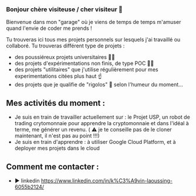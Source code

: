 <!-- ### Hi there 👋 -->

<!-- Here are some ideas to get you started: --!>

<! -- - 🔭 I’m currently working on ... --!>
<! -- - 🌱 I’m currently learning ... --!>
<! -- - 👯 I’m looking to collaborate on ... --!>
<! -- - 🤔 I’m looking for help with ... --!>
<! -- - 💬 Ask me about ... --!>
<! -- - 📫 How to reach me: ... --!>
<! -- - 😄 Pronouns: ... --!>
<! -- - ⚡ Fun fact: ... -->

### Bonjour chère visiteuse / cher visiteur 👋

Bienvenue dans mon "garage" où je viens de temps de temps m'amuser quand l'envie de coder me prends !

Tu trouveras ici tous mes projets personnels sur lesquels j'ai travaillé ou collaboré. Tu trouveras différent type de projets : 
- des poussiéreux projets universitaires 👨‍🎓
- des projets d'expérimentations non finis, de type POC 👨‍🔬
- des projets "utilitaires" que j'utilise régulièrement pour mes experimentations citées plus haut ☝️
- des projets que je qualifie de "rigolos" 🤡 selon l'humeur du moment...

## Mes activités du moment :

- Je suis en train de travailler actuellement sur : le Projet USP, un robot de trading crytomonnaie pour apprendre la cryptomonnaie et dans l'idéal à terme, me générer un revenu. ( ⚠️ je te conseille pas de le cloner maintenant, il n'est pas au point !!!)
- Je suis en train d'apprendre : à utiliser Google Cloud Platform, et à deployer mes projets dans le cloud

## Comment me contacter :
 - ▶️ linkedin https://www.linkedin.com/in/k%C3%A9vin-laoussing-6055b2124/ 



